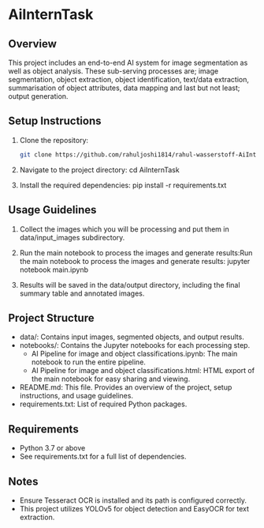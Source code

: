 # AiInternTask

## Overview
This project includes an end-to-end AI system for image segmentation as well as object analysis. These sub-serving processes are; image segmentation, object extraction, object identification, text/data extraction, summarisation of object attributes, data mapping and last but not least; output generation.

## Setup Instructions
1. Clone the repository:
   ```bash
   git clone https://github.com/rahuljoshi1814/rahul-wasserstoff-AiInternTask.git
   
2. Navigate to the project directory:
  cd AiInternTask
  
3. Install the required dependencies:
  pip install -r requirements.txt

## Usage Guidelines
1. Collect the images which you will be processing and put them in data/input_images subdirectory.

2. Run the main notebook to process the images and generate results:Run the main notebook to process the images and generate results: jupyter notebook main.ipynb

3. Results will be saved in the data/output directory, including the final summary table and annotated images.

## Project Structure
- data/: Contains input images, segmented objects, and output results.
- notebooks/: Contains the Jupyter notebooks for each processing step.
  - AI Pipeline for image and object classifications.ipynb: The main notebook to run the entire pipeline.
  - AI Pipeline for image and object classifications.html: HTML export of the main notebook for easy sharing and viewing.
- README.md: This file. Provides an overview of the project, setup instructions, and usage guidelines.
- requirements.txt: List of required Python packages.

## Requirements
- Python 3.7 or above
- See requirements.txt for a full list of dependencies.

## Notes
- Ensure Tesseract OCR is installed and its path is configured correctly.
- This project utilizes YOLOv5 for object detection and EasyOCR for text extraction.

